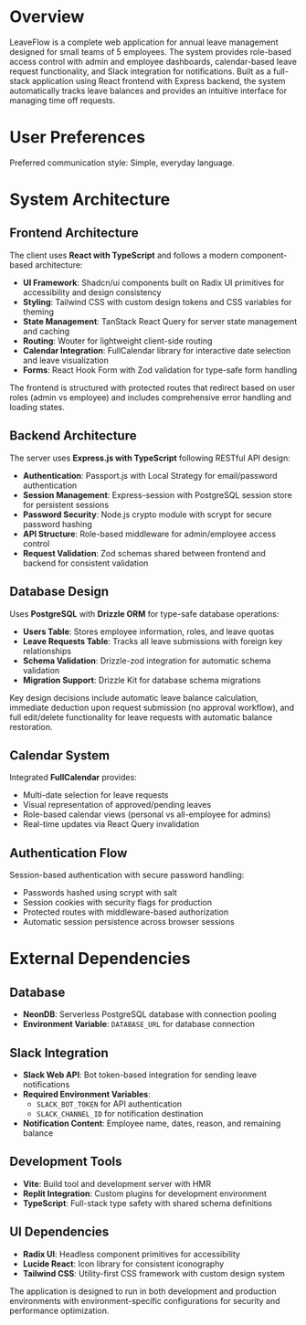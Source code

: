 # Overview

LeaveFlow is a complete web application for annual leave management designed for small teams of 5 employees. The system provides role-based access control with admin and employee dashboards, calendar-based leave request functionality, and Slack integration for notifications. Built as a full-stack application using React frontend with Express backend, the system automatically tracks leave balances and provides an intuitive interface for managing time off requests.

# User Preferences

Preferred communication style: Simple, everyday language.

# System Architecture

## Frontend Architecture
The client uses **React with TypeScript** and follows a modern component-based architecture:
- **UI Framework**: Shadcn/ui components built on Radix UI primitives for accessibility and design consistency
- **Styling**: Tailwind CSS with custom design tokens and CSS variables for theming
- **State Management**: TanStack React Query for server state management and caching
- **Routing**: Wouter for lightweight client-side routing
- **Calendar Integration**: FullCalendar library for interactive date selection and leave visualization
- **Forms**: React Hook Form with Zod validation for type-safe form handling

The frontend is structured with protected routes that redirect based on user roles (admin vs employee) and includes comprehensive error handling and loading states.

## Backend Architecture
The server uses **Express.js with TypeScript** following RESTful API design:
- **Authentication**: Passport.js with Local Strategy for email/password authentication
- **Session Management**: Express-session with PostgreSQL session store for persistent sessions
- **Password Security**: Node.js crypto module with scrypt for secure password hashing
- **API Structure**: Role-based middleware for admin/employee access control
- **Request Validation**: Zod schemas shared between frontend and backend for consistent validation

## Database Design
Uses **PostgreSQL** with **Drizzle ORM** for type-safe database operations:
- **Users Table**: Stores employee information, roles, and leave quotas
- **Leave Requests Table**: Tracks all leave submissions with foreign key relationships
- **Schema Validation**: Drizzle-zod integration for automatic schema validation
- **Migration Support**: Drizzle Kit for database schema migrations

Key design decisions include automatic leave balance calculation, immediate deduction upon request submission (no approval workflow), and full edit/delete functionality for leave requests with automatic balance restoration.

## Calendar System
Integrated **FullCalendar** provides:
- Multi-date selection for leave requests
- Visual representation of approved/pending leaves
- Role-based calendar views (personal vs all-employee for admins)
- Real-time updates via React Query invalidation

## Authentication Flow
Session-based authentication with secure password handling:
- Passwords hashed using scrypt with salt
- Session cookies with security flags for production
- Protected routes with middleware-based authorization
- Automatic session persistence across browser sessions

# External Dependencies

## Database
- **NeonDB**: Serverless PostgreSQL database with connection pooling
- **Environment Variable**: `DATABASE_URL` for database connection

## Slack Integration
- **Slack Web API**: Bot token-based integration for sending leave notifications
- **Required Environment Variables**: 
  - `SLACK_BOT_TOKEN` for API authentication
  - `SLACK_CHANNEL_ID` for notification destination
- **Notification Content**: Employee name, dates, reason, and remaining balance

## Development Tools
- **Vite**: Build tool and development server with HMR
- **Replit Integration**: Custom plugins for development environment
- **TypeScript**: Full-stack type safety with shared schema definitions

## UI Dependencies
- **Radix UI**: Headless component primitives for accessibility
- **Lucide React**: Icon library for consistent iconography
- **Tailwind CSS**: Utility-first CSS framework with custom design system

The application is designed to run in both development and production environments with environment-specific configurations for security and performance optimization.
